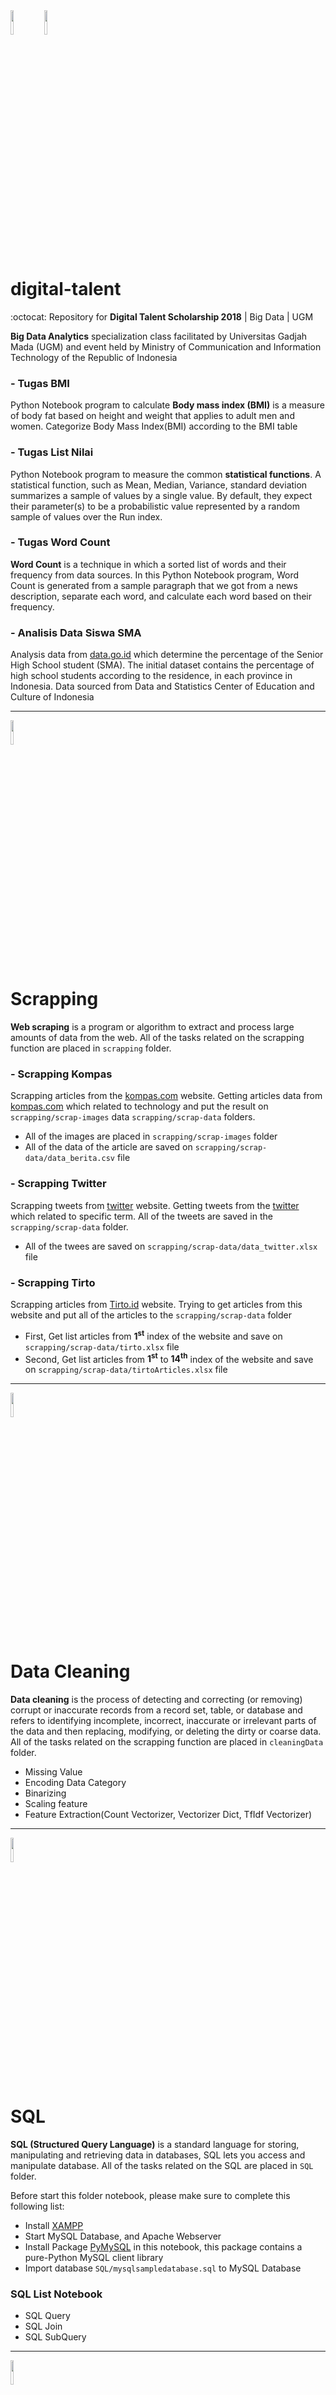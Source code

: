<div>
<img src="https://octodex.github.com/images/mountietocat.png" width="10%" height="10%" />
<img src="https://octodex.github.com/images/labtocat.png" width="10%" height="10%" />
<!-- <img src="https://octodex.github.com/images/pythocat.png" width="10%" height="10%" /> -->
</div>

# digital-talent

:octocat: Repository for **Digital Talent Scholarship 2018** | Big Data | UGM

**Big Data Analytics** specialization class facilitated by Universitas Gadjah Mada (UGM) 
and event held by Ministry of Communication and Information Technology of the Republic of Indonesia 

### - Tugas BMI
Python Notebook program to calculate **Body mass index (BMI)** is a measure of body fat based on height and weight that applies to adult men and women. Categorize Body Mass Index(BMI) according to the BMI table

### - Tugas List Nilai
Python Notebook program to measure the common **statistical functions**. A statistical function, such as Mean, Median, Variance, standard deviation summarizes a sample of values by a single value. By default, they expect their parameter(s) to be a probabilistic value represented by a random sample of values over the Run index. 

### - Tugas Word Count
**Word Count** is a technique in which a sorted list of words and their frequency from data sources. In this Python Notebook program, Word Count is generated from a sample paragraph that we got from a news description, separate each word, and calculate each word based on their frequency.

### - Analisis Data Siswa SMA
Analysis data from [data.go.id](https://data.go.id/) which determine the percentage of the Senior High School student (SMA). The initial dataset contains the percentage of high school students according to the residence, in each province in Indonesia. Data sourced from Data and Statistics Center of Education and Culture of Indonesia

---

<img src="https://octodex.github.com/images/spidertocat.png" width="10%" height="10%" /> 

# Scrapping
**Web scraping** is a program or algorithm to extract and process large amounts of data from the web. All of the tasks related on the scrapping function are placed in `scrapping` folder.

### - Scrapping Kompas
Scrapping articles from the [kompas.com](https://www.kompas.com/) website. Getting articles data from [kompas.com](https://www.kompas.com/) which related to technology and put the result on `scrapping/scrap-images` data `scrapping/scrap-data` folders.

- All of the images are placed in `scrapping/scrap-images` folder
- All of the data of the article are saved on `scrapping/scrap-data/data_berita.csv` file

### - Scrapping Twitter
Scrapping tweets from [twitter](https://twitter.com/) website. Getting tweets from the [twitter](https://twitter.com/) which related to specific term. All of the tweets are saved in the `scrapping/scrap-data` folder.

- All of the twees are saved on `scrapping/scrap-data/data_twitter.xlsx` file

### - Scrapping Tirto
Scrapping articles from [Tirto.id](https://tirto.id/) website. Trying to get articles from this website and put all of the articles to the `scrapping/scrap-data` folder
- First, Get list articles from **1<sup>st</sup>** index of the website and save on `scrapping/scrap-data/tirto.xlsx` file
- Second, Get list articles from **1<sup>st</sup>** to **14<sup>th</sup>** index of the website and save on `scrapping/scrap-data/tirtoArticles.xlsx` file

---

<img src="https://octodex.github.com/images/Sentrytocat_octodex.jpg" width="10%" height="10%" />

# Data Cleaning
**Data cleaning** is the process of detecting and correcting (or removing) corrupt or inaccurate records from a record set, table, or database and refers to identifying incomplete, incorrect, inaccurate or irrelevant parts of the data and then replacing, modifying, or deleting the dirty or coarse data. All of the tasks related on the scrapping function are placed in `cleaningData` folder.

- Missing Value
- Encoding Data Category
- Binarizing
- Scaling feature
- Feature Extraction(Count Vectorizer, Vectorizer Dict, TfIdf Vectorizer)


---

<img src="https://octodex.github.com/images/socialite.jpg" width="10%" height="10%" />

# SQL
**SQL (Structured Query Language)** is a standard language for storing, manipulating and retrieving data in databases, SQL lets you access and manipulate database. All of the tasks related on the SQL are placed in `SQL` folder.

Before start this folder notebook, please make sure to complete this following list:
- Install [XAMPP](https://www.apachefriends.org/index.html)
- Start MySQL Database, and Apache Webserver
- Install Package [PyMySQL](https://github.com/PyMySQL/PyMySQL) in this notebook, this package contains a pure-Python MySQL client library
- Import database `SQL/mysqlsampledatabase.sql` to MySQL Database

### SQL List Notebook
- SQL Query 
- SQL Join
- SQL SubQuery

---

<img src="https://octodex.github.com/images/Professortocat_v2.png" width="10%" height="10%" />

# Statistics
**Statistics** is the science of collecting, analyzing and understanding data, and accounting for the relevant uncertainties. As such, it permeates the physical, natural and social sciences; public health; medicine; business; and policy. Statistics is fundamental to ensuring meaningful, accurate information is extracted from Big Data. All of the tasks related on the Statistics are placed in `statistics` folder.

### - Descriptive Statistics
A **descriptive statistic** is a summary statistic that quantitatively describes or summarizes features of a collection of information, while descriptive statistics in the mass noun sense is the process of using and analyzing those statistics.

### - Bivariate analysis
A **Bivariate analysis** is the simultaneous analysis of two variables (attributes). It explores the concept of relationship between two variables, whether there exists an association and the strength of this association, or whether there are differences between two variables and the significance of these differences.


---

<img src="https://octodex.github.com/images/setuptocat.jpg" width="10%" height="10%" />

# Installation 

This repository requires [Python 3.7](https://www.python.org/downloads/) or v3+ to run.

Install the [Jupyter Notebook](http://jupyter.org/) to run `.ipynb` file.

```sh
$ git clone https://github.com/t4f1d/digital-talent.git

```
